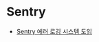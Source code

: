 # Sentry

- [Sentry 에러 로깅 시스템 도입](https://pozafly.github.io/tripllo/(11)vue-sentry-error-monitoring-system/)